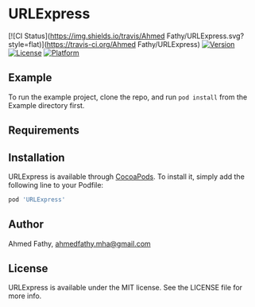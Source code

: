 # URLExpress

[![CI Status](https://img.shields.io/travis/Ahmed Fathy/URLExpress.svg?style=flat)](https://travis-ci.org/Ahmed Fathy/URLExpress)
[![Version](https://img.shields.io/cocoapods/v/URLExpress.svg?style=flat)](https://cocoapods.org/pods/URLExpress)
[![License](https://img.shields.io/cocoapods/l/URLExpress.svg?style=flat)](https://cocoapods.org/pods/URLExpress)
[![Platform](https://img.shields.io/cocoapods/p/URLExpress.svg?style=flat)](https://cocoapods.org/pods/URLExpress)

## Example

To run the example project, clone the repo, and run `pod install` from the Example directory first.

## Requirements

## Installation

URLExpress is available through [CocoaPods](https://cocoapods.org). To install
it, simply add the following line to your Podfile:

```ruby
pod 'URLExpress'
```

## Author

Ahmed Fathy, ahmedfathy.mha@gmail.com

## License

URLExpress is available under the MIT license. See the LICENSE file for more info.
